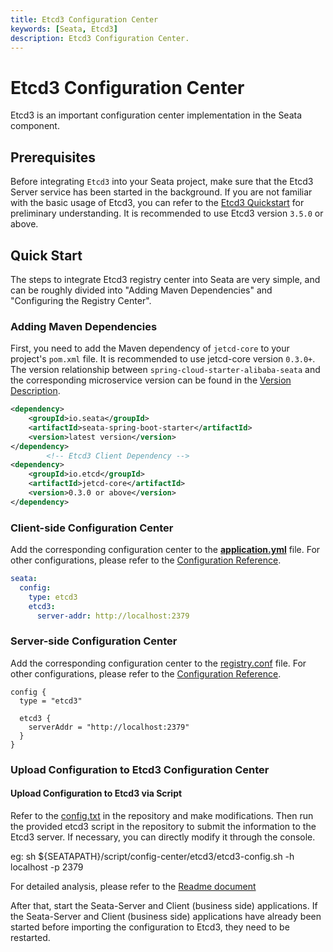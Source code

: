 ```yaml
---
title: Etcd3 Configuration Center
keywords: [Seata, Etcd3]
description: Etcd3 Configuration Center.
---
```


# Etcd3 Configuration Center

Etcd3 is an important configuration center implementation in the Seata component.

## Prerequisites

Before integrating `Etcd3` into your Seata project, make sure that the Etcd3 Server service has been started in the background. If you are not familiar with the basic usage of Etcd3, you can refer to the [Etcd3 Quickstart](https://etcd.io/docs/v3.5/quickstart) for preliminary understanding. It is recommended to use Etcd3 version `3.5.0` or above.

## Quick Start

The steps to integrate Etcd3 registry center into Seata are very simple, and can be roughly divided into "Adding Maven Dependencies" and "Configuring the Registry Center".

### Adding Maven Dependencies

First, you need to add the Maven dependency of `jetcd-core` to your project's `pom.xml` file. It is recommended to use jetcd-core version `0.3.0+`. The version relationship between `spring-cloud-starter-alibaba-seata` and the corresponding microservice version can be found in the [Version Description](https://github.com/alibaba/spring-cloud-alibaba/wiki/%E7%89%88%E6%9C%AC%E8%AF%B4%E6%98%8E).

```xml
<dependency>
    <groupId>io.seata</groupId>
    <artifactId>seata-spring-boot-starter</artifactId>
    <version>latest version</version>
</dependency>
        <!-- Etcd3 Client Dependency -->
<dependency>
    <groupId>io.etcd</groupId>
    <artifactId>jetcd-core</artifactId>
    <version>0.3.0 or above</version>
</dependency>
```

### Client-side Configuration Center

Add the corresponding configuration center to the [**application.yml**](https://github.com/seata/seata/blob/develop/script/client/spring/application.yml) file. For other configurations, please refer to the [Configuration Reference](https://github.com/seata/seata/tree/develop/script/client).

```yaml
seata:
  config:
    type: etcd3
    etcd3:
      server-addr: http://localhost:2379
```

### Server-side Configuration Center

Add the corresponding configuration center to the [registry.conf](https://github.com/seata/seata/blob/develop/script/server/config/registry.conf) file. For other configurations, please refer to the [Configuration Reference](https://github.com/seata/seata/tree/develop/script/server).

```
config {
  type = "etcd3"

  etcd3 {
    serverAddr = "http://localhost:2379"
  }
}

```

### Upload Configuration to Etcd3 Configuration Center

#### Upload Configuration to Etcd3 via Script

Refer to the [config.txt](https://github.com/seata/seata/tree/develop/script/config-center) in the repository and make modifications. Then run the provided etcd3 script in the repository to submit the information to the Etcd3 server. If necessary, you can directly modify it through the console.

eg: sh ${SEATAPATH}/script/config-center/etcd3/etcd3-config.sh -h localhost -p 2379

For detailed analysis, please refer to the [Readme document](https://github.com/seata/seata/blob/develop/script/config-center/README.md)

After that, start the Seata-Server and Client (business side) applications. If the Seata-Server and Client (business side) applications have already been started before importing the configuration to Etcd3, they need to be restarted.
